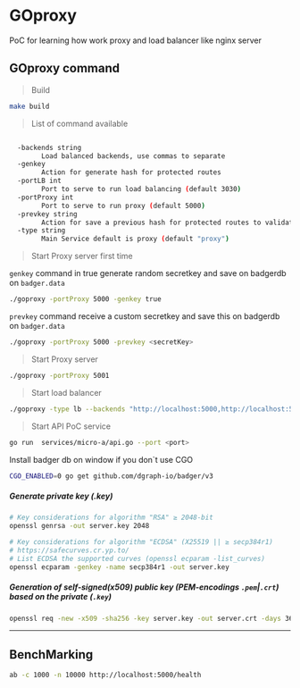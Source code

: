 # GOproxy
PoC for learning how work proxy and load balancer like nginx server


## GOproxy command

> Build

```bash
make build
```

> List of command available

```bash

  -backends string
        Load balanced backends, use commas to separate
  -genkey
        Action for generate hash for protected routes
  -portLB int
        Port to serve to run load balancing (default 3030)
  -portProxy int
        Port to serve to run proxy (default 5000)
  -prevkey string
        Action for save a previous hash for protected routes to validate JWT
  -type string
        Main Service default is proxy (default "proxy")
```

> Start Proxy server first time 

`genkey` command in true generate random secretkey and save on badgerdb on `badger.data`

```bash
./goproxy -portProxy 5000 -genkey true
```

`prevkey` command receive a custom secretkey and save this on badgerdb on `badger.data`

```bash
./goproxy -portProxy 5000 -prevkey <secretKey>
```

> Start Proxy server

```bash
./goproxy -portProxy 5001
```

> Start load balancer

```bash
./goproxy -type lb --backends "http://localhost:5000,http://localhost:5001,http://localhost:5002"
```

> Start API PoC service

```bash
go run  services/micro-a/api.go --port <port>
```

Install badger db on window if you don`t use CGO
```bash
CGO_ENABLED=0 go get github.com/dgraph-io/badger/v3
```

##### Generate private key (.key)

```sh
# Key considerations for algorithm "RSA" ≥ 2048-bit
openssl genrsa -out server.key 2048

# Key considerations for algorithm "ECDSA" (X25519 || ≥ secp384r1)
# https://safecurves.cr.yp.to/
# List ECDSA the supported curves (openssl ecparam -list_curves)
openssl ecparam -genkey -name secp384r1 -out server.key
```

##### Generation of self-signed(x509) public key (PEM-encodings `.pem`|`.crt`) based on the private (`.key`)

```sh
openssl req -new -x509 -sha256 -key server.key -out server.crt -days 3650
```

---


BenchMarking
------------

```bash
ab -c 1000 -n 10000 http://localhost:5000/health
```